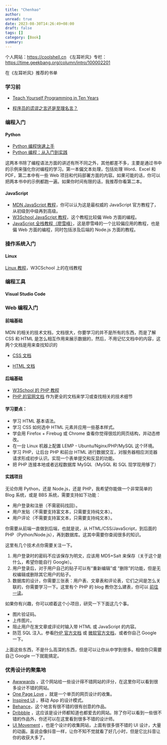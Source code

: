 ```yaml
---
title: "Chenhao"
author:
unread: true
date: 2023-08-30T14:26:49+08:00
draft: false
tags: []
category: [Book]
summary: 
---
```

个人网站：https://coolshell.cn
《左耳听风》专栏：https://time.geekbang.org/column/intro/100002201

在《左耳听风》推荐的书单

### 学习前

- [Teach Yourself Programming in Ten Years ](http://norvig.com/21-days.html)

- [程序员的谎谬之言还是至理名言？](https://coolshell.cn/articles/4235.html)

### 编程入门

#### Python

- [Python 编程快速上手](https://book.douban.com/subject/26836700/)
- [Python 编程：从入门到实践](https://book.douban.com/subject/26829016/)

这两本书除了编程语法方面的讲述有所不同之外，其他都差不多，主要是通过书中的示例来强化你对编程的学习。第一本偏文本处理，包括处理 Word、Excel 和 PDF，第二本中有一些 Web 项目和代码部署方面的内容。如果可能的话，你可以把两本书中的示例都跑一遍。如果你时间有限的话，我推荐你看第二本。

#### JavaScript

- [MDN JavaScript 教程](https://developer.mozilla.org/zh-CN/docs/Web/JavaScript)，你可以认为这是最权威的 JavaScript 官方教程了，从初级到中级再到高级。
- [W3School JavaScript 教程](http://www.w3school.com.cn/js/)，这个教程比较偏 Web 方面的编程。
- [JavaScript 全栈教程（廖雪峰）](https://www.liaoxuefeng.com/wiki/001434446689867b27157e896e74d51a89c25cc8b43bdb3000)，这是廖雪峰的一个比较偏应用的教程，也是偏 Web 方面的编程，同时包括涉及后端的 Node.js 方面的教程。

### 操作系统入门

#### Linux

[Linux 教程](https://www.w3cschool.cn/linux/)，W3CSchool 上的在线教程

### 编程工具

#### Visual Studio Code

### Web 编程入门

#### 前端基础

MDN 的相关的技术文档，文档很大，你要学习的并不是所有的东西，而是了解 CSS 和 HTML 是怎么相互作用来展示数据的，然后，不用记忆文档中的内容，这两个文档是用来查找知识的

- [CSS 文档](https://developer.mozilla.org/zh-CN/docs/Web/CSS) 

- [HTML 文档](https://developer.mozilla.org/zh-CN/docs/Web/HTML) 

#### 后端基础

-  [W3School 的 PHP 教程](http://www.w3school.com.cn/php/index.asp)
-  [PHP 的官网文档](http://php.net/manual/zh/) 作为更全的文档来学习或查找相关的技术细节

#### 学习要点：

- 学习 HTML 基本语法。
- 学习 CSS 如何选中 HTML 元素并应用一些基本样式。
- 学会用 Firefox + Firebug 或 Chrome 查看你觉得很炫的网页结构，并动态修改。
- 在一台 Linux 机器上配置 LEMP - Ubuntu/Nginx/PHP/MySQL 这个环境。
- 学习 PHP，让后台 PHP 和前台 HTML 进行数据交互，对服务器相应浏览器请求形成初步认识。实现一个表单提交和反显的功能。
- 把 PHP 连接本地或者远程数据库 MySQL（MySQL 和 SQL 现学现用够了）

#### 实践项目

无论你用 Python，还是 Node.js，还是 PHP，我希望你能做一个非常简单的 Blog 系统，或是 BBS 系统，需要支持如下功能：

- 用户登录和注册（不需密码找回）。
- 用户发贴（不需要支持富文本，只需要支持纯文本）。
- 用户评论（不需要支持富文本，只需要支持纯文本）。

你需要从前端一直做到后端，也就是说，从 HTML/CSS/JavaScript，到后面的 PHP（Python/Node.js），再到数据库。这其中需要你查阅很多的知识。

这里有几个技术点你需要关注一下。

1. 用户登录时的密码不应该保存为明文，应该用 MD5+Salt 来保存（关于这个是什么，希望你能自行 Google）。
2. 用户登录后，对于用户自己的贴子可以有“重新编辑”或 “删除”的功能，但是无权编辑或删除其它用户的贴子。
3. 数据库的设计，你需要三张表：用户表、文章表和评论表，它们之间是怎么关联的，你需要学习一下。这里有个 PHP 的 blog 教你怎么建表，你可以 [前往一读](https://code.tutsplus.com/tutorials/how-to-create-a-phpmysql-powered-forum-from-scratch--net-10188)。

如果你有兴趣，你可以顺着这个小项目，研究一下下面这几个事。

- 图片验证码。
- 上传图片。
- 阻止用户在发文章或评论时输入带 HTML 或 JavaScript 的内容。
- 防范 SQL 注入。参看[PHP 官方文档](http://php.net/manual/zh/security.database.sql-injection.php) 或 [微软官方文档](https://technet.microsoft.com/zh-cn/library/ms161953(v=sql.105).aspx?f=255&MSPPError=-2147217396)，或者你自己 Google 一下。

上面这些东西，不是什么高深的东西，但是可以让你从中学到很多。相信你只需要自己 Google 一下就能搞定。

### 优秀设计的聚集地

- [Awwwards](http://awwwards.com/) ，这个网站给一些设计得不错网站的评分，在这里你可以看到很多设计不错的网站。
- [One Page Love](http://onepagelove.com/) ，就是一个单页的网页设计的收集。
- [Inspired UI](http://inspired-ui.com/) ，移动 App 的设计模式。
- [Behance](http://behance.net/)，这个地言有很不错的很有创意的作品。
- [Dribbble](http://dribbble.com/) ，这应该是设计师都知道也都爱去的网站。除了你可以看到一些很不错的作品外，你还可以在这里看到很多不错的设计师。
- [UI Movement](https://uimovement.com/) ，也是个设计的收集网站，上面有很多很不错的 UI 设计，大量的动画。虽说会像抖音一样，让你不知不觉就看了好几小时，但是它比抖音让你的收获大多了。